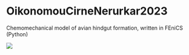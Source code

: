 # OikonomouCirneNerurkar2023
Chemomechanical model of avian hindgut formation, written in FEniCS (Python)




![](https://github.com/PanosOik/OikonomouCirneNerurkar2023/simulated_cel_tracks.gif)
